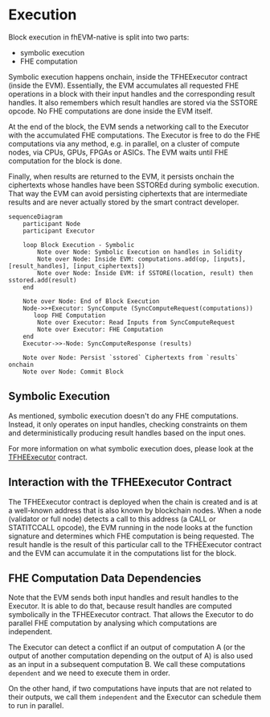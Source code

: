 # Execution

Block execution in fhEVM-native is split into two parts:
 * symbolic execution
 * FHE computation

Symbolic execution happens onchain, inside the TFHEExecutor contract (inside the EVM). Essentially, the EVM accumulates all requested FHE operations in a block with their input handles and the corresponding result handles. It also remembers which result handles are stored via the SSTORE opcode. No FHE computations are done inside the EVM itself.

At the end of the block, the EVM sends a networking call to the Executor with the accumulated FHE computations. The Executor is free to do the FHE computations via any method, e.g. in parallel, on a cluster of compute nodes, via CPUs, GPUs, FPGAs or ASICs. The EVM waits until FHE computation for the block is done.

Finally, when results are returned to the EVM, it persists onchain the ciphertexts whose handles have been SSTOREd during symbolic execution. That way the EVM can avoid persisting ciphertexts that are intermediate results and are never actually stored by the smart contract developer.

```mermaid
sequenceDiagram
    participant Node
    participant Executor

    loop Block Execution - Symbolic
        Note over Node: Symbolic Execution on handles in Solidity
        Note over Node: Inside EVM: computations.add(op, [inputs], [result_handles], [input_ciphertexts])
        Note over Node: Inside EVM: if SSTORE(location, result) then sstored.add(result)
    end

    Note over Node: End of Block Execution
    Node->>+Executor: SyncCompute (SyncComputeRequest(computations))
       loop FHE Computation
        Note over Executor: Read Inputs from SyncComputeRequest
        Note over Executor: FHE Computation
    end
    Executor->>-Node: SyncComputeResponse (results)

    Note over Node: Persist `sstored` Ciphertexts from `results` onchain
    Note over Node: Commit Block
```

## Symbolic Execution

As mentioned, symbolic execution doesn't do any FHE computations. Instead, it only operates on input handles, checking constraints on them and deterministically producing result handles based on the input ones.

For more information on what symbolic execution does, please look at the [TFHEExecutor](../../../contracts/contracts/TFHEExecutor.sol) contract.

## Interaction with the TFHEExecutor Contract

The TFHEExecutor contract is deployed when the chain is created and is at a well-known address that is also known by blockchain nodes. When a node (validator or full node) detects a call to this address (a CALL or STATITCCALL opcode), the EVM running in the node looks at the function signature and determines which FHE computation is being requested. The result handle is the result of this particular call to the TFHEExecutor contract and the EVM can accumulate it in the computations list for the block.

## FHE Computation Data Dependencies

Note that the EVM sends both input handles and result handles to the Executor. It is able to do that, because result handles are computed symbolically in the TFHEExecutor contract. That allows the Executor to do parallel FHE computation by analysing which computations are independent.

The Executor can detect a conflict if an output of computation A (or the output of another computation depending on the output of A) is also used as an input in a subsequent computation B. We call these computations `dependent` and we need to execute them in order.

On the other hand, if two computations have inputs that are not related to their outputs, we call them `independent` and the Executor can schedule them to run in parallel.
